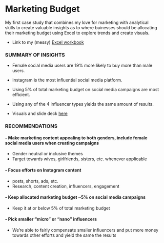# Marketing Budget
My first case study that combines my love for marketing with analytical skills to create valuable insights as to where buinesses should be allocating their marketing budget using Excel to explore trends and create visuals.
- Link to my (messy) [Excel workbook](https://1drv.ms/x/s!ApGAMWtOh5G-anPT2QSqX_6uk2M)
### SUMMARY OF INSIGHTS
- Female social media users are 19% more likely to buy more than male users.
- Instagram is the most influential social media platform.
- Using 5% of total marketing budget on social media campaigns are most efficient. 
- Using any of the 4 influencer types yields the same amount of results.

- Visuals and slide deck [here](https://github.com/LeanaIssys/Marketing_Budget/blob/aeda762a4d069a4d988f3f68d79545f7a799ba61/Marketing%20Budget%20(Excel).pdf)
### RECOMMENDATIONS
#### - Make marketing content appealing to both genders, include female social media users when creating campaigns
- Gender neutral or inclusive themes
- Target towards wives, girlfriends, sisters, etc. whenever applicable 
#### - Focus efforts on Instagram content
- posts, shorts, ads, etc.
- Research, content creation, influencers, engagement
#### - Keep allocated marketing budget ~5% on social media campaigns
- Keep it at or below 5% of total marketing budget 
#### - Pick smaller “micro” or “nano” influencers
- We’re able to fairly compensate smaller influencers and put more money towards other efforts and yield the same the results
